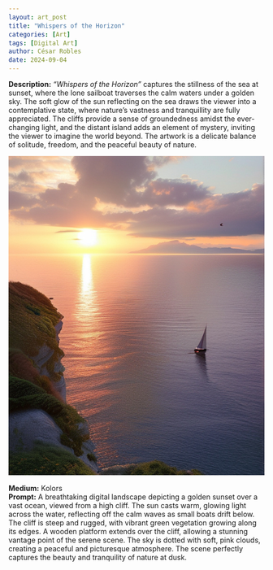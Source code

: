 ```yaml
---
layout: art_post
title: "Whispers of the Horizon"
categories: [Art]
tags: [Digital Art]
author: César Robles
date: 2024-09-04
---
```

**Description:** *“Whispers of the Horizon”* captures the stillness of the sea at sunset, where the lone sailboat traverses the calm waters under a golden sky. The soft glow of the sun reflecting on the sea draws the viewer into a contemplative state, where nature’s vastness and tranquillity are fully appreciated. The cliffs provide a sense of groundedness amidst the ever-changing light, and the distant island adds an element of mystery, inviting the viewer to imagine the world beyond. The artwork is a delicate balance of solitude, freedom, and the peaceful beauty of nature.

![Whispers of the Horizon](/imag/digital_art/whispers_of_the_horizon.jpg)

**Medium:** Kolors\
**Prompt:** A breathtaking digital landscape depicting a golden sunset over a vast ocean, viewed from a high cliff. The sun casts warm, glowing light across the water, reflecting off the calm waves as small boats drift below. The cliff is steep and rugged, with vibrant green vegetation growing along its edges. A wooden platform extends over the cliff, allowing a stunning vantage point of the serene scene. The sky is dotted with soft, pink clouds, creating a peaceful and picturesque atmosphere. The scene perfectly captures the beauty and tranquility of nature at dusk.